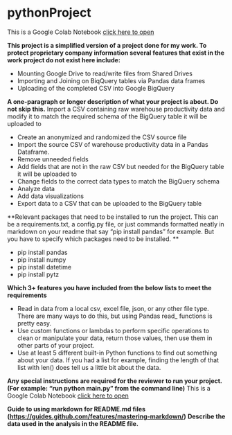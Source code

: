 

# pythonProject
This is a Google Colab Notebook [click here to open](https://colab.research.google.com/drive/1fwiQZodWSqLg7VasGCBPDztDxdvEVeFx?usp=sharing)

**This project is a simplified version of a project done for my work.   To protect proprietary company information several features that exist in the work project do not exist here include:**
- Mounting Google Drive to read/write files from Shared Drives
- Importing and Joining on BiqQuery tables via Pandas data frames
- Uploading of the completed CSV into Google BigQuery

**A one-paragraph or longer description of what your project is about. Do not skip this.**
Import a CSV containing raw warehouse productivity data and modify it to match the required schema of the BigQuery table it will be uploaded to
- Create an anonymized and randomized the CSV source file
- Import the source CSV of warehouse productivity data in a Pandas Dataframe. 
- Remove unneeded fields
- Add fields that are not in the raw CSV but needed for the BigQuery table it will be uploaded to
- Change fields to the correct data types to match the BigQuery schema
- Analyze data
- Add data visualizations
- Export data to a CSV that can be uploaded to the BigQuery table

**Relevant packages that need to be installed to run the project. This can be a requirements.txt, a config.py file, or just commands formatted neatly in markdown on your readme that say “pip install pandas” for example. But you have to specify which packages need to be installed. **
- pip install pandas
- pip install numpy
- pip install datetime
- pip install pytz

**Which 3+ features you have included from the below lists to meet the requirements**
- Read in data from a local csv, excel file, json, or any other file type. There are many ways to do this, but using Pandas read_ functions is pretty easy.
- Use custom functions or lambdas to perform specific operations to clean or manipulate your data, return those values, then use them in other parts of your project.
- Use at least 5 different built-in Python functions to find out something about your data. If you had a list for example, finding the length of that list with len(<list>) does tell us a little bit about the data. 
  
**Any special instructions are required for the reviewer to run your project. (For example: “run python main.py” from the command line)**
This is a Google Colab Notebook [click here to open](https://colab.research.google.com/drive/1fwiQZodWSqLg7VasGCBPDztDxdvEVeFx?usp=sharing)
  
**Guide to using markdown for README.md files (https://guides.github.com/features/mastering-markdown/)**
**Describe the data used in the analysis in the README file.**
